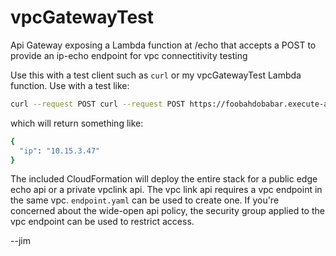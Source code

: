# vpcGatewayTest

Api Gateway exposing a Lambda function at /echo that accepts a POST to provide an ip-echo endpoint for vpc connectitivity testing

Use this with a test client such as `curl` or my vpcGatewayTest Lambda function.
Use with a test like:

```bash
curl --request POST curl --request POST https://foobahdobabar.execute-api.us-east-1.amazonaws.com/echo
```

which will return something like:

```bash
{
  "ip": "10.15.3.47"
}
```

The included CloudFormation will deploy the entire stack for a public edge echo api or a private vpclink api. The vpc link api requires a vpc endpoint in the same vpc. `endpoint.yaml` can be used to create one. If you're concerned about the wide-open api policy, the security group applied to the vpc endpoint can be used to restrict access.

--jim
